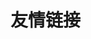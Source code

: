 # 友情链接

<Linkcard url="https://www.geogebra.org/" title="GeoGebra 官网" description="https://www.geogebra.org/" logo="/svg/geogebra.svg"/>

<Linkcard url="https://www.geogebra.org/calculator" title="GeoGebra 网页版" description="https://www.geogebra.org/calculator" logo="/svg/geogebra.svg"/>

<Linkcard url="https://www.geogebra.org/download" title="GeoGebra 下载" description="https://www.geogebra.org/download" logo="/svg/geogebra.svg"/>

